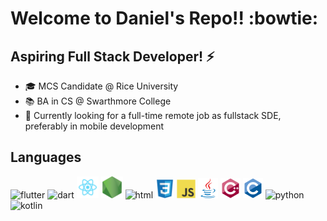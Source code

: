 # Welcome to Daniel's Repo!! :bowtie:
## Aspiring Full Stack Developer! ⚡
- 🎓 MCS Candidate @ Rice University 
- 📚 BA in CS @ Swarthmore College
- 🔭 Currently looking for a full-time remote job as fullstack SDE, preferably in mobile development
## Languages
<img src="https://cdn.worldvectorlogo.com/logos/flutter-logo.svg" alt="flutter" width="30" height="30"/> <img src="https://img.icons8.com/color/452/dart.png" alt="dart" width="35" height="35"/> <img src="https://raw.githubusercontent.com/github/explore/80688e429a7d4ef2fca1e82350fe8e3517d3494d/topics/react/react.png" alt="react" width="35" height="35"/> <img src="https://raw.githubusercontent.com/github/explore/80688e429a7d4ef2fca1e82350fe8e3517d3494d/topics/nodejs/nodejs.png" alt="node" width="35" height="35"/> <img src="https://image.flaticon.com/icons/png/512/732/732212.png" alt="html" width="30" height="30"/> <img src="https://raw.githubusercontent.com/devicons/devicon/master/icons/css3/css3-original.svg" alt="css" width="30" height="30"/> <img src="https://raw.githubusercontent.com/devicons/devicon/master/icons/javascript/javascript-original.svg" alt="javascript" width="30" height="30"/> <img src="https://raw.githubusercontent.com/devicons/devicon/0d6c64dbbf311879f7d563bfc3ccf559f9ed111c/icons/java/java-original.svg" alt="java" width="32" height="32"/> <img src="https://raw.githubusercontent.com/devicons/devicon/0d6c64dbbf311879f7d563bfc3ccf559f9ed111c/icons/cplusplus/cplusplus-original.svg" alt="cpp" width="32" height="32"/> <img src="https://raw.githubusercontent.com/devicons/devicon/0d6c64dbbf311879f7d563bfc3ccf559f9ed111c/icons/c/c-original.svg" alt="c" width="32" height="32"/> <img src="https://upload.wikimedia.org/wikipedia/commons/thumb/c/c3/Python-logo-notext.svg/2048px-Python-logo-notext.svg.png" alt="python" width="30" height="30"/> <img src="https://upload.wikimedia.org/wikipedia/commons/thumb/7/74/Kotlin_Icon.png/1200px-Kotlin_Icon.png" alt="kotlin" width="26" height="30"/>


<!--
**dquinta1/dquinta1** is a ✨ _special_ ✨ repository because its `README.md` (this file) appears on your GitHub profile.

Here are some ideas to get you started:

- 🔭 I’m currently working on ...
- 🌱 I’m currently learning ...
- 👯 I’m looking to collaborate on ...
- 🤔 I’m looking for help with ...
- 💬 Ask me about ...
- 📫 How to reach me: ...
- 😄 Pronouns: ...
- ⚡ Fun fact: ...
-->
